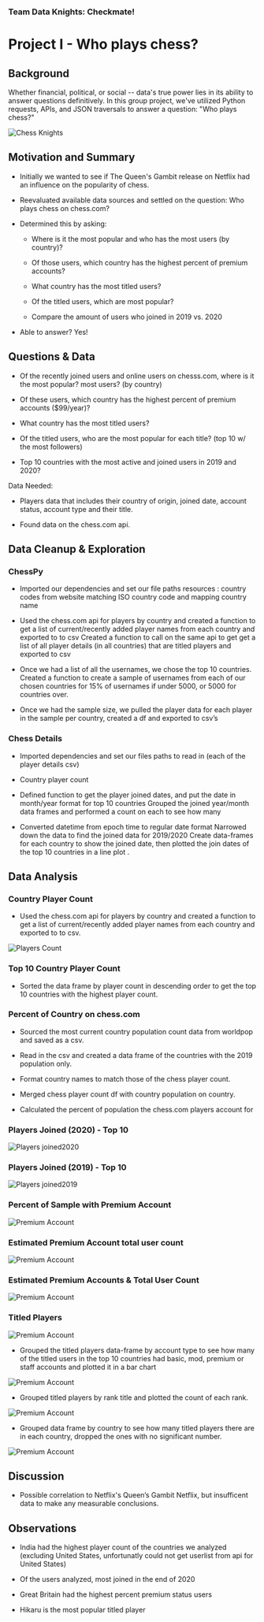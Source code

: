 ### Team Data Knights: Checkmate!
# Project I - Who plays chess?

## Background

Whether financial, political, or social -- data's true power lies in its ability to answer questions definitively. In this group project, we've utilized Python requests, APIs, and JSON traversals to answer a question: "Who plays chess?"

![Chess Knights](images/knights.jpg)

## Motivation and Summary

* Initially we wanted to see if The Queen's Gambit release on Netflix had an influence on the popularity of chess.

* Reevaluated available data sources and settled on the question: Who plays chess on chess.com?

* Determined this by asking:
    - Where is it the most popular and who has the most users (by country)?
    
    - Of those users, which country has the highest percent of premium accounts?
    
    - What country has the most titled users?
    
    - Of the titled users, which are most popular?
    
    - Compare the amount of users who joined in 2019 vs. 2020

* Able to answer? Yes! 

## Questions & Data

* Of the recently joined users and online users on chesss.com, where is it the most popular? most users? (by country)

* Of these users, which country has the highest percent of premium accounts ($99/year)?

* What country has the most titled users?

* Of the titled users, who are the most popular for each title? (top 10 w/ the most followers) 

* Top 10 countries with the most active and joined users in 2019 and 2020?

    
Data Needed:
* Players data that includes their country of origin, joined date, account status, account type and their title.

* Found data on the chess.com api. 


## Data Cleanup & Exploration

### ChessPy
* Imported our dependencies and set our file paths 
resources : country codes from website matching ISO country code and mapping country name

* Used the chess.com api for players by country and created a function to get a list of current/recently added player names from each country and exported to to csv 
Created a function to call on the same api to get get a list of all player details (in all countries) that are titled players and exported to csv 

* Once we had a list of all the usernames, we chose the top 10 countries.
Created a function to create a sample of usernames from each of our chosen countries for 15% of usernames if under 5000, or 5000 for countries over. 

* Once we had the sample size, we pulled the player data for each player in the sample per country, created a df and exported to csv’s

### Chess Details 

* Imported dependencies and set our files paths to read in (each of the player details csv)

* Country player count 

* Defined function to get the player joined dates, and put the date in month/year format  for top 10 countries 
Grouped the joined year/month data frames and performed a count on each to see how many 

* Converted datetime from epoch time to regular date format 
Narrowed down the data to find the joined data for 2019/2020
Create data-frames for each country to show the joined date, then plotted the join dates of the top 10 countries in a line plot .

## Data Analysis

### Country Player Count

* Used the chess.com api for players by country and created a function to get a list of current/recently added player names from each country and exported to to csv. 

![Players Count](images/figure6_player_count_preview.png)

### Top 10 Country Player Count

* Sorted the data frame by player count in descending order to get the top 10 countries with the highest player count.

### Percent of Country on chess.com

* Sourced the most current country population count data from worldpop and saved as a csv. 

* Read in the csv and created a data frame of the countries with the 2019 population only. 

* Format country names to match those of the chess player count. 

* Merged chess player count df with country population on country.

* Calculated the percent of population the chess.com players account for 

### Players Joined (2020) - Top 10

![Players joined2020](figures/figure6_joineddate_2020.png)

### Players Joined (2019) - Top 10

![Players joined2019](figures/figure7_joineddate_2019.png)

### Percent of Sample with Premium Account

![Premium Account](figures/figure2_premium.png)

### Estimated Premium Account total user count

![Premium Account](figures/figure4_premium.png)

### Estimated Premium Accounts & Total User Count

![Premium Account](figures/figure5_premium.png)

### Titled Players

![Premium Account](figures/top10followers.png)

* Grouped the titled players data-frame by account type to see how many of the titled users in the top 10 countries had basic, mod, premium or staff accounts and plotted it in a bar chart

![Premium Account](figures/titled_account_types.png)

* Grouped titled players by rank title and plotted the count of each rank.

![Premium Account](figures/playerspertitle.png)

* Grouped data frame by country to see how many titled players there are in each country, dropped the ones with no significant number.

![Premium Account](figures/titled_players_per_country.png)

## Discussion

* Possible correlation to Netflix's Queen’s Gambit Netflix, but insufficent data to make any measurable conclusions.

## Observations

* India had the highest player count of the countries we analyzed (excluding United States, unfortunatly could not get userlist from api for United States)

* Of the users analyzed, most joined in the end of 2020

* Great Britain had the highest percent premium status users

* Hikaru is the most popular titled player









